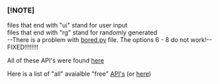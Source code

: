 ### [!NOTE]
files that end with "ui" stand for user input
<br />
files that end with "rg" stand for randomly generated
<br />
--There is a problem with [bored.py](https://github.com/Hamid3DATA/Python/blob/main/01.08.2023-31.12.2023/API/bored.py) file. The options 6 - 8 do not work!-- FIXED!!!!!!!!

All of these API's were found [here](https://apipheny.io/free-api/)


Here is a list of "all" avaialble "free" [API's](https://api.publicapis.org/entries)
(or [here](https://mixedanalytics.com/blog/list-actually-free-open-no-auth-needed-apis/))
